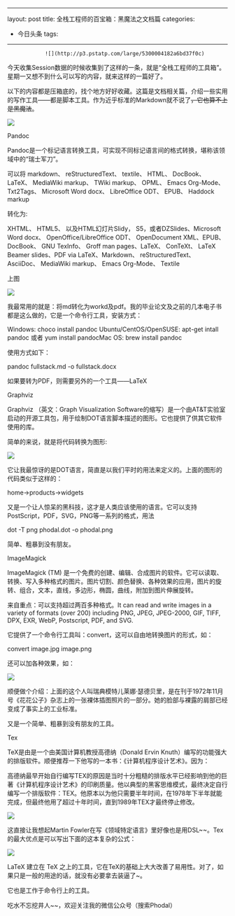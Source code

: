 
---
layout: post
title: 全栈工程师的百宝箱：黑魔法之文档篇
categories:
- 今日头条
tags:
---
				![](http://p3.pstatp.com/large/5300004182a6bd37f0c)

今天收集Session数据的时候收集到了这样的一条，就是“全栈工程师的工具箱”。星期一又想不到什么可以写的内容，就来这样的一篇好了。

以下的内容都是压箱底的，找个地方好好收藏。这篇是文档相关篇，介绍一些实用的写作工具——都是脚本工具。作为近乎标准的Markdown就不说了~~，它也算不上是黑魔法~~。

![](http://p1.pstatp.com/large/52c0004122a91e72775)



Pandoc



Pandoc是一个标记语言转换工具，可实现不同标记语言间的格式转换，堪称该领域中的“瑞士军刀”。

可以将 markdown、 reStructuredText、 textile、 HTML、 DocBook、 LaTeX、 MediaWiki markup、 TWiki markup、 OPML、 Emacs Org-Mode、 Txt2Tags、 Microsoft Word docx、 LibreOffice ODT、 EPUB、 Haddock markup

转化为:

XHTML、 HTML5、 以及HTML幻灯片Slidy， S5，或者DZSlides、Microsoft Word docx、 OpenOffice/LibreOffice ODT、 OpenDocument XML、EPUB、DocBook、 GNU TexInfo、 Groff man pages、LaTeX、 ConTeXt、 LaTeX Beamer slides、PDF via LaTeX、Markdown、 reStructuredText、 AsciiDoc、 MediaWiki markup、 Emacs Org-Mode、 Textile

上图

![](http://p3.pstatp.com/large/52d00041274686ac93d)

我最常用的就是：将md转化为workd及pdf。我的毕业论文及之前的几本电子书都是这么做的，它是一个命令行工具，安装方式：

Windows: choco install pandoc Ubuntu/CentOS/OpenSUSE: apt-get intall pandoc 或者 yum install pandocMac OS: brew install pandoc

使用方式如下：

pandoc fullstack.md -o fullstack.docx

如果要转为PDF，则需要另外的一个工具——LaTeX

Graphviz

Graphviz （英文：Graph Visualization Software的缩写）是一个由AT&T实验室启动的开源工具包，用于绘制DOT语言脚本描述的图形。它也提供了供其它软件使用的库。

简单的来说，就是将代码转换为图形:

![](http://p3.pstatp.com/large/52c000412b1036b4d17)

它让我最惊讶的是DOT语言，简直是以我们平时的用法来定义的。上面的图形的代码类似于这样的：

home->products->widgets

又是一个让人惊呆的黑科技，这才是人类应该使用的语言。它可以支持PostScript，PDF，SVG，PNG等一系列的格式，用法

dot -T png phodal.dot -o phodal.png

简单、粗暴到没有朋友。

ImageMagick



ImageMagick (TM) 是一个免费的创建、编辑、合成图片的软件。它可以读取、转换、写入多种格式的图片。图片切割、颜色替换、各种效果的应用，图片的旋转、组合，文本，直线，多边形，椭圆，曲线，附加到图片伸展旋转。

来自重点：可以支持超过两百多种格式。It can read and write images in a variety of formats (over 200) including PNG, JPEG, JPEG-2000, GIF, TIFF, DPX, EXR, WebP, Postscript, PDF, and SVG.

它提供了一个命令行工具叫：convert，这可以自由地转换图片的形式，如：

convert image.jpg image.png

还可以加各种效果，如：

![](http://p3.pstatp.com/large/52f0004154e72590040)

顺便做个介绍：上面的这个人叫瑞典模特儿莱娜·瑟德贝里，是在刊于1972年11月号《花花公子》杂志上的一张裸体插图照片的一部分。她的脸部与裸露的肩部已经变成了事实上的工业标准。

又是一个简单、粗暴到没有朋友的工具。

Tex

TeX是由是一个由美国计算机教授高德纳（Donald Ervin Knuth）编写的功能强大的排版软件。顺便推荐一下他写的一本书：《计算机程序设计艺术》。因为：

高德纳最早开始自行编写TEX的原因是当时十分粗糙的排版水平已经影响到他的巨著《计算机程序设计艺术》的印刷质量。他以典型的黑客思维模式，最终决定自行编写一个排版软件：TEX。他原本以为他只需要半年时间，在1978年下半年就能完成，但最终他用了超过十年时间，直到1989年TEX才最终停止修改。

![](http://p3.pstatp.com/large/52f0004154f9a5585ff)

这直接让我想起Martin Fowler在写《领域特定语言》里好像也是用DSL~~。Tex的最大优点是可以写出下面的这本复杂的公式：

![](http://p3.pstatp.com/large/5300004182bb751169d)

LaTeX 建立在 TeX 之上的工具，它在TeX的基础上大大改善了易用性。对了，如果只是一般的用途的话，就没有必要拿去装逼了~。

它也是工作于命令行上的工具。

吃水不忘挖井人~~，欢迎关注我的微信公众号（搜索Phodal）